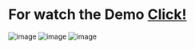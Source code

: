 # For watch the Demo <a href='https://egor-kozlov.github.io/react-form-validation/'>Click!</a>

![image](https://user-images.githubusercontent.com/60579020/174035173-76d2b18c-9a65-4dc2-9a3f-7e2496e786fa.png)
![image](https://user-images.githubusercontent.com/60579020/174035283-99297bc1-8a47-44ae-8cf8-374eef7547fb.png)
![image](https://user-images.githubusercontent.com/60579020/174035389-4cc594e7-a1a5-4aa0-8ec8-1304ab723ce5.png)
